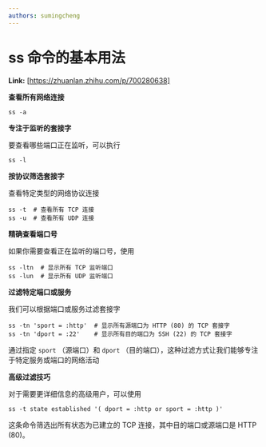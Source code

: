 ```yaml
---
authors: sumingcheng
---
```

# ss 命令的基本用法



 **Link:** [https://zhuanlan.zhihu.com/p/700280638]



**查看所有网络连接**

```
ss -a
```

**专注于监听的套接字**

要查看哪些端口正在监听，可以执行

```
ss -l
```

**按协议筛选套接字**

查看特定类型的网络协议连接

```
ss -t  # 查看所有 TCP 连接
ss -u  # 查看所有 UDP 连接
```

**精确查看端口号**

如果你需要查看正在监听的端口号，使用

```
ss -ltn  # 显示所有 TCP 监听端口
ss -lun  # 显示所有 UDP 监听端口
```

**过滤特定端口或服务**

我们可以根据端口或服务过滤套接字

```
ss -tn 'sport = :http'  # 显示所有源端口为 HTTP (80) 的 TCP 套接字
ss -tn 'dport = :22'    # 显示所有目的端口为 SSH (22) 的 TCP 套接字
```

通过指定 `sport` （源端口）和 `dport` （目的端口），这种过滤方式让我们能够专注于特定服务或端口的网络活动

**高级过滤技巧**

对于需要更详细信息的高级用户，可以使用

```
ss -t state established '( dport = :http or sport = :http )'
```

这条命令筛选出所有状态为已建立的 TCP 连接，其中目的端口或源端口是 HTTP (80)。

